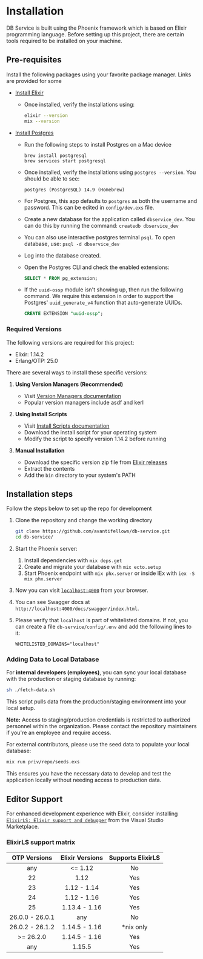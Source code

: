 # Installation

DB Service is built using the Phoenix framework which is based on Elixir programming language. Before setting up this project, there are certain tools required to be installed on your machine.

## Pre-requisites

Install the following packages using your favorite package manager. Links are provided for some

- [Install Elixir](https://elixir-lang.org/install.html#distributions)
  - Once installed, verify the installations using:

    ```sh
    elixir --version
    mix --version
    ```

- [Install Postgres](https://www.postgresql.org/download/)
  - Run the following steps to install Postgres on a Mac device

    ```
    brew install postgresql
    brew services start postgresql
    ```

  - Once installed, verify the installations using `postgres --version`. You should be able to see:

    ```
    postgres (PostgreSQL) 14.9 (Homebrew)
    ```

  - For Postgres, this app defaults to `postgres` as both the username and password. This can be edited in `config/dev.exs` file.
  - Create a new database for the application called `dbservice_dev`. You can do this by running the command: `createdb dbservice_dev`
  - You can also use interactive postgres terminal `psql`. To open database, use: `psql -d dbservice_dev`
  - Log into the database created.
  - Open the Postgres CLI and check the enabled extensions:

    ```sql
    SELECT * FROM pg_extension;
    ```

  - If the `uuid-ossp` module isn't showing up, then run the following command. We require this extension in order to support the Postgres' `uuid_generate_v4` function that auto-generate UUIDs.

    ```sql
    CREATE EXTENSION "uuid-ossp";
    ```

### Required Versions

The following versions are required for this project:

- Elixir: 1.14.2
- Erlang/OTP: 25.0

There are several ways to install these specific versions:

1. **Using Version Managers (Recommended)**
   - Visit [Version Managers documentation](https://elixir-lang.org/install.html#version-managers)
   - Popular version managers include asdf and kerl

2. **Using Install Scripts**
   - Visit [Install Scripts documentation](https://elixir-lang.org/install.html#install-scripts)
   - Download the install script for your operating system
   - Modify the script to specify version 1.14.2 before running

3. **Manual Installation**
   - Download the specific version zip file from [Elixir releases](https://elixir-lang.org/docs)
   - Extract the contents
   - Add the `bin` directory to your system's PATH

## Installation steps

Follow the steps below to set up the repo for development

1. Clone the repository and change the working directory

    ```sh
    git clone https://github.com/avantifellows/db-service.git
    cd db-service/
    ```

2. Start the Phoenix server:
   1. Install dependencies with `mix deps.get`
   2. Create and migrate your database with `mix ecto.setup`
   3. Start Phoenix endpoint with `mix phx.server` or inside IEx with `iex -S mix phx.server`
3. Now you can visit [`localhost:4000`](http://localhost:4000) from your browser.
4. You can see Swagger docs at `http://localhost:4000/docs/swagger/index.html`.
5. Please verify that `localhost` is part of whitelisted domains. If not, you can create a file `db-service/config/.env` and add the following lines to it:

    ```
    WHITELISTED_DOMAINS="localhost"
    ```

### Adding Data to Local Database

For **internal developers (employees)**, you can sync your local database with the production or staging database by running:

```bash
sh ./fetch-data.sh
```

This script pulls data from the production/staging environment into your local setup.

**Note:** Access to staging/production credentials is restricted to authorized personnel within the organization. Please contact the repository maintainers if you're an employee and require access.

For external contributors, please use the seed data to populate your local database:

```bash
mix run priv/repo/seeds.exs
```

This ensures you have the necessary data to develop and test the application locally without needing access to production data.

## Editor Support

For enhanced development experience with Elixir, consider installing [`ElixirLS: Elixir support and debugger`](https://marketplace.visualstudio.com/items?itemName=JakeBecker.elixir-ls) from the Visual Studio Marketplace.

### ElixirLS support matrix

|  OTP Versions   | Elixir Versions | Supports ElixirLS |
| :-------------: | :-------------: | :---------------: |
|      any        |     <= 1.12     |        No         |
|      22         |       1.12      |        Yes        |
|      23         |   1.12 - 1.14   |        Yes        |
|      24         |   1.12 - 1.16   |        Yes        |
|      25         |  1.13.4 - 1.16  |        Yes        |
| 26.0.0 - 26.0.1 |       any       |        No         |
| 26.0.2 - 26.1.2    |  1.14.5 - 1.16  |    *nix only      |
|   >= 26.2.0     |  1.14.5 - 1.16  |        Yes        |
|      any        |     1.15.5      |        Yes        |
